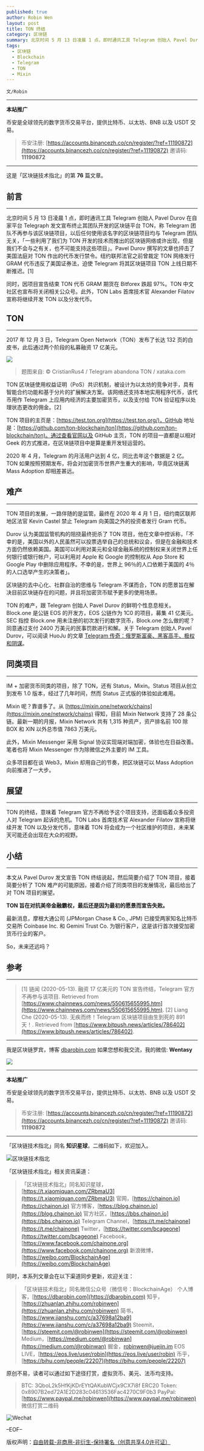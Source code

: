 ```yaml
---
published: true
author: Robin Wen
layout: post
title: TON 终结
category: 区块链
summary: 北京时间 5 月 13 日凌晨 1 点，即时通讯工具 Telegram 创始人 Pavel Durov 在自家平台 Telegraph 发文宣布终止其团队开发的区块链平台 TON，称 Telegram 团队不再参与该区块链项目，以后任何使用该名字的区块链项目均与 Telegram 团队无关。TON 旨在对抗美帝金融霸权，最后还是因为最初的愿景而宣告失败。最新消息，摩根大通公司 (JPMorgan Chase & Co., JPM) 已接受两家知名比特币交易所 Coinbase Inc. 和 Gemini Trust Co. 为银行客户，这是该行首次接受加密货币行业的客户。So，未来还远吗？
tags:
  - 区块链
  - Blockchain
  - Telegram
  - TON
  - Mixin
---
```


`文/Robin`

***

**本站推广**

币安是全球领先的数字货币交易平台，提供比特币、以太坊、BNB 以及 USDT 交易。

> 币安注册: [https://accounts.binancezh.co/cn/register/?ref=11190872](https://accounts.binancezh.co/cn/register/?ref=11190872)
> 邀请码: **11190872**

***

这是「区块链技术指北」的第 **76** 篇文章。

## 前言
***

北京时间 5 月 13 日凌晨 1 点，即时通讯工具 Telegram 创始人 Pavel Durov 在自家平台 Telegraph 发文宣布终止其团队开发的区块链平台 TON，称 Telegram 团队不再参与该区块链项目，以后任何使用该名字的区块链项目均与 Telegram 团队无关，「一些利用了我们为 TON 开发的技术而推出的区块链网络或许出现，但是我们不会与之有关，也不可能支持这些项目」。Pavel Durov 撰写的文章也抨击了美国法庭对 TON 作出的代币发行禁令。纽约联邦法官之前曾裁定 TON 网络发行 GRAM 代币违反了美国证券法，迫使 Telegram 将其区块链项目 TON 上线日期不断推迟。[1]

同时，因项目宣告结束 TON 代币 GRAM 期货在 Bitforex 跌超 97%。TON 中文社区也宣布将关闭相关公众号。此外，TON Labs 首席技术官 Alexander Filatov 宣称将继续开发 TON 以及分发代币。

## TON
***

2017 年 12 月 3 日，Telegram Open Network（TON）发布了长达 132 页的白皮书，此后通过两个阶段的私募融资 17 亿美元。

![](https://cdn.dbarobin.com/ks0dfpc.jpg)

> 题图来自: © CristianRus4 / Telegram abandona TON / xataka.com

TON 区块链使用权益证明（PoS）共识机制，被设计为以太坊的竞争对手，具有智能合约功能和基于分片的扩展解决方案。该网络还支持本地实用程序代币，该代币用作 Telegram 上应用内经济的主要加密货币，以及支付给 TON 验证程序以处理状态更改的佣金。[2]

TON 项目的主页是：[https://test.ton.org](https://test.ton.org/)，GitHub 地址是：[https://github.com/ton-blockchain/ton](https://github.com/ton-blockchain/ton)。通过查看官网以及 GitHub 主页，TON 的项目一直都是以相对 Geek 的方式推进，在区块链项目中是算是重开发轻运营的。

2020 年 4 月，Telegram 的月活用户达到 4 亿，同比去年这个数据是 2 亿。TON 如果按照预期发布，将会对加密货币世界产生重大的影响，毕竟区块链离 Mass Adoption 却相差甚远。

## 难产
***

TON 项目的发展，一路伴随的是监管。最终在 2020 年 4 月 1 日，纽约南区联邦地区法官 Kevin Castel 禁止 Telegram 向美国之外的投资者发行 Gram 代币。

Durov 认为美国监管机构的阻挠最终扼杀了 TON 项目，他在文章中控诉称，「不幸的是，美国以外的人民虽然可以投票选举自己的总统和议会，但是在金融和技术方面仍然依赖美国。美国可以利用对美元和全球金融系统的控制权来关闭世界上任何银行或银行帐户，可以利用对 Apple 和 Google 的控制权从 App Store 和 Google Play 中删除应用程序。不幸的是，世界上 96％的人口依赖于美国的 4％ 的人口选举产生的决策者」。

区块链的去中心化、社群自治的思维与 Telegram 不谋而合，TON 的愿景旨在解决目前区块链存在的问题，并且将加密货币赋予更多的使用场景。

TON 的难产，跟 Telegram 创始人 Pavel Durov 的鲜明个性息息相关。Block.one 是公链 EOS 的开发方，EOS 公链作为 1C0 的项目，募集 41 亿美元。SEC 指控 Block.one 用未注册的初次发行的数字货币，Block.one 怎么做的呢？同意通过支付 2400 万美元的民事罚款进行和解。关于 Telegram 创始人 Pavel Durov，可以阅读 HuoJu 的文章 [Telegram 传奇：俄罗斯富豪、黑客高手、极权和阴谋](https://jhuo.ca/post/telegram_russian_hacker/)。

## 同类项目
***

IM + 加密货币同类的项目，除了 TON，还有 Status，Mixin。Status 项目从创立到发布 1.0 版本，经过了几年时间，然而 Status 正式版的体验如此难用。

Mixin 呢？靠谱多了。从 [https://mixin.one/network/chains](https://mixin.one/network/chains) 得知，目前 Mixin Network 支持了 28 条公链。最新一期的月报，Mixin Network 共有 1,315 种资产，资产排名前 100 除 BOX 和 XIN 以外总市值 7863 万美元。

此外，Mixin Messenger 采用 Signal 协议实现端对端加密，体验也在日益改善。笔者也将 Mixin Messenger 作为除微信之外主要的 IM 工具。

众多项目都在谈 Web3，Mixin 却用自己的节奏，把区块链可以 Mass Adoption 向前推进了一大步。

## 展望
***

TON 的终结，意味着 Telegram 官方不再给予这个项目支持，还面临着众多投资人对 Telegram 起诉的危机。TON Labs 首席技术官 Alexander Filatov 宣称将继续开发 TON 以及分发代币，意味着 TON 将会成为一个社区维护的项目，未来某天可能还会出现在大众的视野。

## 小结
***

本文从 Pavel Durov 发文宣告 TON 终结说起，然后简要介绍了 TON 项目，接着简要分析了 TON 难产的可能原因，接着介绍了同类项目的发展情况，最后给出了对 TON 项目的展望。

**TON 旨在对抗美帝金融霸权，最后还是因为最初的愿景而宣告失败。**

最新消息，摩根大通公司 (JPMorgan Chase & Co., JPM) 已接受两家知名比特币交易所 Coinbase Inc. 和 Gemini Trust Co. 为银行客户，这是该行首次接受加密货币行业的客户。

So，未来还远吗？

## 参考
***

> [1] 链闻 (2020-05-13). 融资 17 亿美元的 TON 宣告终结，Telegram 官方不再参与该项目. Retrieved from [https://www.chainnews.com/news/550615655995.htm](https://www.chainnews.com/news/550615655995.htm).
> [2] Liang Che (2020-05-13). 无疾而终！Telegram 区块链项目由生到死的 891 天！. Retrieved from [https://www.bitpush.news/articles/786402](https://www.bitpush.news/articles/786402).

***

我是区块链罗宾，博客 [dbarobin.com](https://dbarobin.com/)
如果您想和我交流，我的微信: **Wentasy**

![](https://cdn.dbarobin.com/w0wignb.png)

***

**本站推广**

币安是全球领先的数字货币交易平台，提供比特币、以太坊、BNB 以及 USDT 交易。

> 币安注册: [https://accounts.binancezh.co/cn/register/?ref=11190872](https://accounts.binancezh.co/cn/register/?ref=11190872)
> 邀请码: **11190872**

***

「区块链技术指北」同名 **知识星球**，二维码如下，欢迎加入。

![区块链技术指北](https://cdn.dbarobin.com/3YzonTR.png)

「区块链技术指北」相关资讯渠道：

> 「区块链技术指北」同名知识星球，[https://t.xiaomiquan.com/ZRbmaU3](https://t.xiaomiquan.com/ZRbmaU3)
> 官网，[https://chainon.io](https://chainon.io)
> 官方博客，[https://blog.chainon.io](https://blog.chainon.io)
> 官方社区，[https://bbs.chainon.io](https://bbs.chainon.io)
> Telegram Channel，[https://t.me/chainone](https://t.me/chainone)
> Twitter，[https://twitter.com/bcageone](https://twitter.com/bcageone)
> Facebook，[https://www.facebook.com/chainone.org](https://www.facebook.com/chainone.org)
> 新浪微博，[https://weibo.com/BlockchainAge](https://weibo.com/BlockchainAge)

同时，本系列文章会在以下渠道同步更新，欢迎关注：

> 「区块链技术指北」同名微信公众号（微信号：BlockchainAge）
> 个人博客，[https://dbarobin.com](https://dbarobin.com)
> 知乎，[https://zhuanlan.zhihu.com/robinwen](https://zhuanlan.zhihu.com/robinwen)
> 简书，[https://www.jianshu.com/c/a37698a12ba9](https://www.jianshu.com/c/a37698a12ba9)
> Steemit，[https://steemit.com/@robinwen](https://steemit.com/@robinwen)
> Medium，[https://medium.com/@robinwan](https://medium.com/@robinwan)
> 掘金，[robinwen@juejin.im](https://juejin.im/user/5673ccae60b2260ee435f89a/posts)
> EOS LIVE，[https://eos.live/user/robin](https://eos.live/user/robin)
> 币乎，[https://bihu.com/people/22207](https://bihu.com/people/22207)

原创不易，读者可以通过如下途径打赏，虚拟货币、美元、法币均支持。

> BTC: 3QboL2k5HfKjKDrEYtQAKubWCjx9CX7i8f
> ERC20 Token: 0x8907B2ed72A1E2D283c04613536Fac4270C9F0b3
> PayPal: [https://www.paypal.me/robinwen](https://www.paypal.me/robinwen)
> 微信打赏二维码

![Wechat](https://cdn.dbarobin.com/SzoNl5b.jpg)

–EOF–

版权声明：[自由转载-非商用-非衍生-保持署名（创意共享4.0许可证）](http://creativecommons.org/licenses/by-nc-nd/4.0/deed.zh)